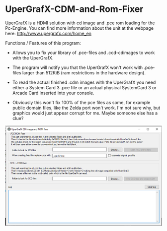 # UperGrafX-CDM-and-Rom-Fixer

UperGrafX is a HDMI solution with cd image and .pce rom loading for the Pc-Engine. You can find more information about the unit at the webpage here: http://www.upergrafx.com/home_en



Functions / Features of this program:

* Allows you to fix your library of .pce-files and .ccd-cdimages to work with the UperGrafX.

* The program will notify you that the UperGrafX won't work with .pce-files larger than 512KiB (ram restrictions in the hardware design).

* To read the actual finished .cdm images with the UperGrafX you need either a System Card 3 .pce file or an actual physical SystemCard 3 or Arcade Card inserted into your console.

* Obviously this won't fix 100% of the pce files as some, for example public domain files, like the Zelda port won't work. I'm not sure why, but graphics would just appear corrupt for me. Maybe someone else has a clue?

![Image of UperGrafX CDM and Rom Fixer](https://raw.githubusercontent.com/Elrinth/UperGrafX-CDM-and-Rom-Fixer/main/screenshot_of_this_program.png)

